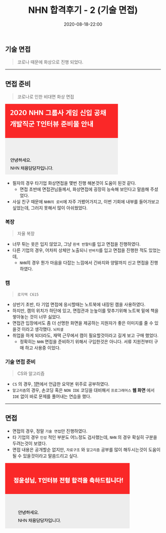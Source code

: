 ﻿---
title: NHN 합격후기 - 2 (기술 면접)
date: 2020-08-18-22:00
categories:
- Recruit_Story

tags:
- Diary
- Recruit

photos:
- /post_images/NHN-test-3.png

---

## 기술 면접
> 코로나 때문에 화상으로 진행 되었다.

---

## 면접 준비
> 코로나로 인한 비대면 화상 면접

![면접준비](/post_images/NHN-test-2.png)

* 필자의 경우 타기업 화상면접을 몇번 진행 해본것이 도움이 된것 같다.
    * 면접 초반에 면접관님들께서, 화상면접에 굉장히 능숙해 보인다고 말씀해 주셨었다.
* 사실 친구 때문에 `NHN의 로비`에 자주 가봤어가지고, 이번 기회에 내부를 들어가보고 싶었는데, 그러지 못해서 많이 아쉬웠었다.

### 복장
> 자율 복장

* 너무 튀는 옷은 입지 않았고, 그냥 `흰색 반팔티`를 입고 면접을 진행하였다.
* 다른 기업의 경우, 어차피 상체만 노출되니 `반바지`를 입고 면접을 진행한 적도 있었는데, 
    * `NHN`의 경우 뭔가 마음을 다잡는 느낌에서 긴바지와 양말까지 신고 면접을 진행 하였다.

### 캠
> `로지텍 C615`

* 상반기 초반, 타 기업 면접에 응시할때는 노트북에 내장된 캠을 사용하였다.
* 하지만, 캠의 위치가 하단에 있고, 면접관과 눈높이를 맞추기위해 노트북 밑에 책을 쌓아놓는 것이 너무 싫었다.
* 면접관 입장에서도 좀 더 선명한 화면을 제공하는 지원자가 좋은 이미지를 줄 수 있을것 이라고 생각했다. `뇌피셜`
* 취업을 하게 되더라도, 재택 근무에서 캠이 필요할것이라고 길게 보고 구매 했었다.
    * 정확히는 `NHN` 면접을 준비하기 위해서 구입한것은 아니다. 서류 지원전부터 구매 하고 사용중 이었다.

### 기술 면접 준비
> CS와 알고리즘

* `CS` 의 경우, [1편](https://unluckyjung.github.io/recruit_story/2020/08/16/NHN-0/)에서 언급한 요약본 위주로 공부하였다.
* `알고리즘`의 경우, 손코딩 혹은 `NON IDE` 코딩을 대비해서 `프로그래머스` **웹 화면** 에서 `IDE` 없이 바로 문제를 풀어내는 연습을 했다.

---

## 면접

* 면접의 경우, 정말 `기술 면접`만 진행하였다.
* 타 기업의 경우 `인성` 적인 부분도 어느정도 검사했는데, `NHN` 의 경우 확실히 구분을 두려는것이 보였다.
* 면접 내용은 공개할순 없지만, `자료구조` 와 `알고리즘` 공부를 많이 해두시는것이 도움이 될 수 있을것이라고 말씀드리고 싶다.

![T합격](/post_images/NHN-test-3.png)